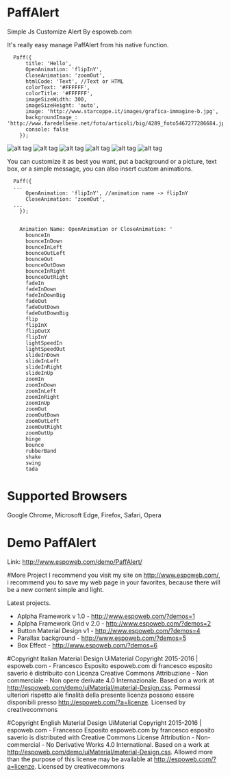 # PaffAlert
Simple Js Customize Alert By espoweb.com

It's really easy manage PaffAlert from his native function.
```
  Paff({
	  title: 'Hello',
	  OpenAnimation: 'flipInY',
	  CloseAnimation: 'zoomOut',
	  htmlCode: 'Text',	//Text or HTML
	  colorText: '#FFFFFF',
	  colorTitle: '#FFFFFF',
	  imageSizeWidth: 300,
	  imageSizeHeight: 'auto',
	  image: 'http://www.starcoppe.it/images/grafica-immagine-b.jpg',
	  backgroundImage_: 'http://www.faredelbene.net/foto/articoli/big/4289_foto5467277286684.jpg',
	  console: false
	});
```
![alt tag](http://s32.postimg.org/kbtssg7id/img1.png)
![alt tag](http://s32.postimg.org/3qm6csged/img2.png)
![alt tag](http://s32.postimg.org/jddfq5u6d/img3.png)
![alt tag](http://s32.postimg.org/6w6s2zz0l/img4.png)
![alt tag](http://s32.postimg.org/jfxbczxtx/img5.png)
![alt tag](http://s32.postimg.org/rqnpykirp/img6.png)

You can customize it as best you want, put a background or a picture, text box, or a simple message, you can also insert custom animations.
```
  Paff({
  ...
	  OpenAnimation: 'flipInY', //animation name -> flipInY
	  CloseAnimation: 'zoomOut',
  ...
	});
	
	
	Animation Name: OpenAnimation or CloseAnimation: '
	  bounceIn
	  bounceInDown
	  bounceInLeft
	  bounceOutLeft
	  bounceOut
	  bounceOutDown
	  bounceInRight
	  bounceOutRight
	  fadeIn
	  fadeInDown
	  fadeInDownBig
	  fadeOut
	  fadeOutDown
	  fadeOutDownBig
	  flip
	  flipInX
	  flipOutX
	  flipInY
	  lightSpeedIn
	  lightSpeedOut
	  slideInDown
	  slideInLeft
	  slideInRight
	  slideInUp
	  zoomIn
	  zoomInDown
	  zoomInLeft
	  zoomInRight
	  zoomInUp
	  zoomOut
	  zoomOutDown
	  zoomOutLeft
	  zoomOutRight
	  zoomOutUp
	  hinge
	  bounce
	  rubberBand
	  shake
	  swing
	  tada
```

# Supported Browsers
Google Chrome, Microsoft Edge, Firefox, Safari, Opera

# Demo PaffAlert
Link: http://www.espoweb.com/demo/PaffAlert/

#More Project
I recommend you visit my site on http://www.espoweb.com/, i recommend you to save my web page in your favorites, because there will be a new content simple and light.
 
Latest projects.
* Aplpha Framework v 1.0 - http://www.espoweb.com/?demos=1
* Aplpha Framework Grid v 2.0 - http://www.espoweb.com/?demos=2
* Button Material Design v1 - http://www.espoweb.com/?demos=4
* Parallax background - http://www.espoweb.com/?demos=5
* Box Effect - http://www.espoweb.com/?demos=6

#Copyright Italian
Material Design UiMaterial
Copyright 2015-2016 | espoweb.com - Francesco Esposito
espoweb.com di francesco esposito saverio è distribuito con Licenza Creative Commons Attribuzione - Non commerciale - Non opere derivate 4.0 Internazionale.
Based on a work at http://espoweb.com/demo/uiMaterial/material-Design.css.
Permessi ulteriori rispetto alle finalità della presente licenza possono essere disponibili presso http://espoweb.com/?a=licenze.
Licensed by creativecommons

#Copyright English
Material Design UiMaterial
Copyright 2015-2016 | espoweb.com - Francesco Esposito
espoweb.com by francesco esposito saverio is distributed with Creative Commons License Attribution - Non-commercial - No Derivative Works 4.0 International.
Based on a work at http://espoweb.com/demo/uiMaterial/material-Design.css.
Allowed more than the purpose of this license may be available at http://espoweb.com/?a=licenze.
Licensed by creativecommons
